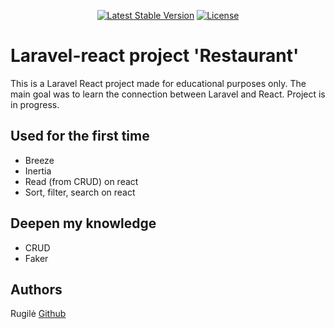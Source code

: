 <p align="center">
<a href="https://packagist.org/packages/laravel/framework"><img src="https://img.shields.io/packagist/v/laravel/framework" alt="Latest Stable Version"></a>
<a href="https://packagist.org/packages/laravel/framework"><img src="https://img.shields.io/packagist/l/laravel/framework" alt="License"></a>
</p>

# Laravel-react project 'Restaurant'

This is a Laravel React project made for educational purposes only. The main goal was to learn the connection between Laravel and React.
Project is in progress.

## Used for the first time

- Breeze
- Inertia
- Read (from CRUD) on react
- Sort, filter, search on react

## Deepen my knowledge

- CRUD
- Faker

## Authors

Rugilė [Github](https://github.com/kauste)